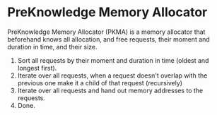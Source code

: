 # PreKnowledge Memory Allocator

PreKnowledge Memory Allocator (PKMA) is a memory allocator that beforehand knows all allocation, and free requests, their moment and duration in time, and their size.

1. Sort all requests by their moment and duration in time (oldest and longest first). 
2. Iterate over all requests, when a request doesn't overlap with the previous one make it a child of that request (recursively)
3. Iterate over all requests and hand out memory addresses to the requests.
4. Done.

